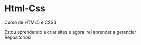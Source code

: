 # Html-Css
Curso de HTML5 e CSS3

Estou aprendendo a criar sites e agora irei aprender a gerenciar Repositorios!